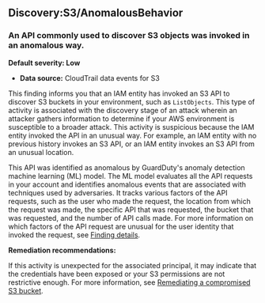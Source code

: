 Discovery:S3/AnomalousBehavior
------------------------------


### An API commonly used to discover S3 objects was invoked in an anomalous way.


**Default severity: Low**


 * **Data source:** CloudTrail data events for S3

This finding informs you that an IAM entity has invoked an S3 API to discover S3 buckets in your environment, such as `ListObjects`. This type of activity is associated with the discovery stage of an attack wherein an attacker gathers information to determine if your AWS environment is susceptible to a broader attack. This activity is suspicious because the IAM entity invoked the API in an unusual way. For example, an IAM entity with no previous history invokes an S3 API, or an IAM entity invokes an S3 API from an unusual location. 


This API was identified as anomalous by GuardDuty's anomaly detection machine learning (ML) model. The ML model evaluates all the API requests in your account and identifies anomalous events that are associated with techniques used by adversaries. It tracks various factors of the API requests, such as the user who made the request, the location from which the request was made, the specific API that was requested, the bucket that was requested, and the number of API calls made. For more information on which factors of the API request are unusual for the user identity that invoked the request, see [Finding details](https://docs.aws.amazon.com/guardduty/latest/ug/guardduty_findings-summary.html#finding-anomalous).


**Remediation recommendations:**


If this activity is unexpected for the associated principal, it may indicate that the credentials have been exposed or your S3 permissions are not restrictive enough. For more information, see [Remediating a compromised S3 bucket](https://docs.aws.amazon.com/guardduty/latest/ug/guardduty_remediate.html#compromised-s3).

